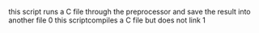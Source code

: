 this script runs a C file through the preprocessor and save the result into another file 0
this scriptcompiles a C file but does not link 1

